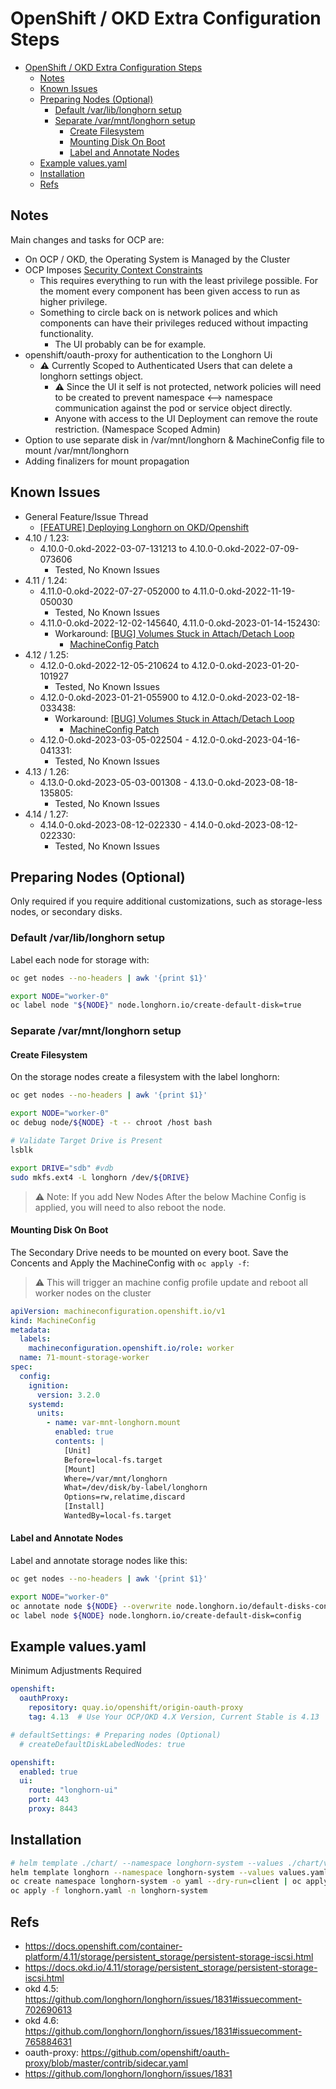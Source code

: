 # OpenShift / OKD Extra Configuration Steps

- [OpenShift / OKD Extra Configuration Steps](#openshift--okd-extra-configuration-steps)
  - [Notes](#notes)
  - [Known Issues](#known-issues)
  - [Preparing Nodes (Optional)](#preparing-nodes-optional)
    - [Default /var/lib/longhorn setup](#default-varliblonghorn-setup)
    - [Separate /var/mnt/longhorn setup](#separate-varmntlonghorn-setup)
      - [Create Filesystem](#create-filesystem)
      - [Mounting Disk On Boot](#mounting-disk-on-boot)
      - [Label and Annotate Nodes](#label-and-annotate-nodes)
  - [Example values.yaml](#example-valuesyaml)
  - [Installation](#installation)
  - [Refs](#refs)

## Notes

Main changes and tasks for OCP are:

- On OCP / OKD, the Operating System is Managed by the Cluster
- OCP Imposes [Security Context Constraints](https://docs.openshift.com/container-platform/4.11/authentication/managing-security-context-constraints.html)
  - This requires everything to run with the least privilege possible. For the moment every component has been given access to run as higher privilege.
  - Something to circle back on is network polices and which components can have their privileges reduced without impacting functionality.
    - The UI probably can be for example.
- openshift/oauth-proxy for authentication to the Longhorn Ui
  - **⚠️** Currently Scoped to Authenticated Users that can delete a longhorn settings object.
    - **⚠️** Since the UI it self is not protected, network policies will need to be created to prevent namespace <--> namespace communication against the pod or service object directly.
    - Anyone with access to the UI Deployment can remove the route restriction. (Namespace Scoped Admin)
- Option to use separate disk in /var/mnt/longhorn & MachineConfig file to mount /var/mnt/longhorn
- Adding finalizers for mount propagation

## Known Issues

- General Feature/Issue Thread
  - [[FEATURE] Deploying Longhorn on OKD/Openshift](https://github.com/longhorn/longhorn/issues/1831)
- 4.10 / 1.23:
  - 4.10.0-0.okd-2022-03-07-131213 to 4.10.0-0.okd-2022-07-09-073606
    - Tested, No Known Issues
- 4.11 / 1.24:
  - 4.11.0-0.okd-2022-07-27-052000 to 4.11.0-0.okd-2022-11-19-050030
    - Tested, No Known Issues
  - 4.11.0-0.okd-2022-12-02-145640, 4.11.0-0.okd-2023-01-14-152430:
    - Workaround: [[BUG] Volumes Stuck in Attach/Detach Loop](https://github.com/longhorn/longhorn/issues/4988)
      - [MachineConfig Patch](https://github.com/longhorn/longhorn/issues/4988#issuecomment-1345676772)
- 4.12 / 1.25:
  - 4.12.0-0.okd-2022-12-05-210624 to 4.12.0-0.okd-2023-01-20-101927
    - Tested, No Known Issues
  - 4.12.0-0.okd-2023-01-21-055900 to 4.12.0-0.okd-2023-02-18-033438:
    - Workaround: [[BUG] Volumes Stuck in Attach/Detach Loop](https://github.com/longhorn/longhorn/issues/4988)
      - [MachineConfig Patch](https://github.com/longhorn/longhorn/issues/4988#issuecomment-1345676772)
  - 4.12.0-0.okd-2023-03-05-022504 - 4.12.0-0.okd-2023-04-16-041331:
    - Tested, No Known Issues
- 4.13 / 1.26:
  - 4.13.0-0.okd-2023-05-03-001308 - 4.13.0-0.okd-2023-08-18-135805:
    - Tested, No Known Issues
- 4.14 / 1.27:
  - 4.14.0-0.okd-2023-08-12-022330 - 4.14.0-0.okd-2023-08-12-022330:
    - Tested, No Known Issues

## Preparing Nodes (Optional)

Only required if you require additional customizations, such as storage-less nodes, or secondary disks.

### Default /var/lib/longhorn setup

Label each node for storage with:

```bash
oc get nodes --no-headers | awk '{print $1}'

export NODE="worker-0"
oc label node "${NODE}" node.longhorn.io/create-default-disk=true
```

### Separate /var/mnt/longhorn setup

#### Create Filesystem

On the storage nodes create a filesystem with the label longhorn:

```bash
oc get nodes --no-headers | awk '{print $1}'

export NODE="worker-0"
oc debug node/${NODE} -t -- chroot /host bash

# Validate Target Drive is Present
lsblk

export DRIVE="sdb" #vdb
sudo mkfs.ext4 -L longhorn /dev/${DRIVE}
```

> ⚠️ Note: If you add New Nodes After the below Machine Config is applied, you will need to also reboot the node.

#### Mounting Disk On Boot

The Secondary Drive needs to be mounted on every boot. Save the Concents and Apply the MachineConfig with `oc apply -f`:

> ⚠️ This will trigger an machine config profile update and reboot all worker nodes on the cluster

```yaml
apiVersion: machineconfiguration.openshift.io/v1
kind: MachineConfig
metadata:
  labels:
    machineconfiguration.openshift.io/role: worker
  name: 71-mount-storage-worker
spec:
  config:
    ignition:
      version: 3.2.0
    systemd:
      units:
        - name: var-mnt-longhorn.mount
          enabled: true
          contents: |
            [Unit]
            Before=local-fs.target
            [Mount]
            Where=/var/mnt/longhorn
            What=/dev/disk/by-label/longhorn
            Options=rw,relatime,discard
            [Install]
            WantedBy=local-fs.target
```

#### Label and Annotate Nodes

Label and annotate storage nodes like this:

```bash
oc get nodes --no-headers | awk '{print $1}'

export NODE="worker-0"
oc annotate node ${NODE} --overwrite node.longhorn.io/default-disks-config='[{"path":"/var/mnt/longhorn","allowScheduling":true}]'
oc label node ${NODE} node.longhorn.io/create-default-disk=config
```

## Example values.yaml

Minimum Adjustments Required

```yaml
openshift:
  oauthProxy:
    repository: quay.io/openshift/origin-oauth-proxy
    tag: 4.13  # Use Your OCP/OKD 4.X Version, Current Stable is 4.13

# defaultSettings: # Preparing nodes (Optional)
  # createDefaultDiskLabeledNodes: true

openshift:
  enabled: true
  ui:
    route: "longhorn-ui"
    port: 443
    proxy: 8443
```

## Installation

```bash
# helm template ./chart/ --namespace longhorn-system --values ./chart/values.yaml --no-hooks > longhorn.yaml # Local Testing
helm template longhorn --namespace longhorn-system --values values.yaml --no-hooks  > longhorn.yaml
oc create namespace longhorn-system -o yaml --dry-run=client | oc apply -f -
oc apply -f longhorn.yaml -n longhorn-system
```

## Refs

- <https://docs.openshift.com/container-platform/4.11/storage/persistent_storage/persistent-storage-iscsi.html>
- <https://docs.okd.io/4.11/storage/persistent_storage/persistent-storage-iscsi.html>
- okd 4.5: <https://github.com/longhorn/longhorn/issues/1831#issuecomment-702690613>
- okd 4.6: <https://github.com/longhorn/longhorn/issues/1831#issuecomment-765884631>
- oauth-proxy: <https://github.com/openshift/oauth-proxy/blob/master/contrib/sidecar.yaml>
- <https://github.com/longhorn/longhorn/issues/1831>
